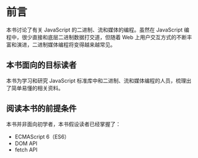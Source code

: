 # 前言

本书讨论了有关 JavaScript 的二进制、流和媒体的编程。虽然在 JavaScript 编程中，很少直接和底层二进制数据打交道，但随着 Web 上用户交互方式的不断丰富和演进，二进制媒体编程将变得越来越常见。

## 本书面向的目标读者

本书为学习和研究 JavaScript 标准库中和二进制、流和媒体编程的人员，梳理出了简单易懂的相关资料。

## 阅读本书的前提条件

本书并非面向初学者，本书假设读者已经掌握了：

- ECMAScript 6（ES6）
- DOM API
- fetch API
